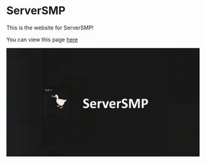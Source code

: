 # ServerSMP

This is the website for ServerSMP!

You can view this page [here](https://serversmp.arpismp.ml/index.html)

![banner](https://github.com/Prince527GitHub/ServerSMP/blob/web/assets/banner-smp.png?raw=true)
